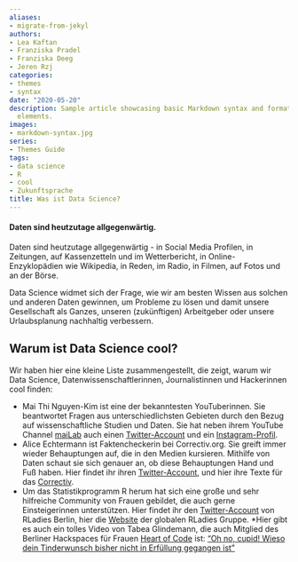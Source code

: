 ```yaml
---
aliases:
- migrate-from-jekyl
authors:
- Lea Kaftan
- Franziska Pradel
- Franziska Deeg
- Jeren Rzj
categories:
- themes
- syntax
date: "2020-05-20"
description: Sample article showcasing basic Markdown syntax and formatting for HTML
  elements.
images:
- markdown-syntax.jpg
series:
- Themes Guide
tags:
- data science
- R
- cool
- Zukunftsprache
title: Was ist Data Science?
---
```



#### Daten sind heutzutage allgegenwärtig.

<!--more-->
Daten sind heutzutage allgegenwärtig - in Social Media Profilen, in Zeitungen, auf Kassenzetteln und im Wetterbericht, in Online-Enzyklopädien wie Wikipedia, in Reden, im Radio, in Filmen, auf Fotos und an der Börse. 

Data Science widmet sich der Frage, wie wir am besten Wissen aus solchen und anderen Daten gewinnen, um Probleme zu lösen und damit unsere Gesellschaft als Ganzes, unseren (zukünftigen) Arbeitgeber oder unsere Urlaubsplanung nachhaltig verbessern. 

## Warum ist Data Science cool?

Wir haben hier eine kleine Liste zusammengestellt, die zeigt, warum wir Data Science, Datenwissenschaftlerinnen, Journalistinnen und Hackerinnen cool finden:

* Mai Thi Nguyen-Kim ist eine der bekanntesten YouTuberinnen. Sie beantwortet Fragen aus unterschiedlichsten Gebieten durch den Bezug auf wissenschaftliche Studien und Daten. Sie hat neben ihrem YouTube Channel [maiLab](https://www.youtube.com/channel/UCyHDQ5C6z1NDmJ4g6SerW8g) auch einen [Twitter-Account](https://twitter.com/maithi_nk) und ein [Instagram-Profil](https://www.instagram.com/maithink/?hl=de). 
* Alice Echtermann ist Faktencheckerin bei Correctiv.org. Sie greift immer wieder Behauptungen auf, die in den Medien kursieren. Mithilfe von Daten schaut sie sich genauer an, ob diese Behauptungen Hand und Fuß haben. Hier findet ihr ihren [Twitter-Account](https://twitter.com/echt_alice), und hier ihre Texte für das [Correctiv](https://twitter.com/echt_alice). 
* Um das Statistikprogramm R herum hat sich eine große und sehr hilfreiche Community von Frauen gebildet, die auch gerne Einsteigerinnen unterstützen. Hier findet ihr den [Twitter-Account](https://twitter.com/rladiesberlin?lang=de) von RLadies Berlin, hier die [Website](https://rladies.org/) der globalen RLadies Gruppe.
*Hier gibt es auch ein tolles Video von Tabea Glindemann, die auch Mitglied des Berliner Hackspaces für Frauen [Heart of Code](http://heartofcode.org/) ist:
[“Oh no, cupid! Wieso dein Tinderwunsch bisher nicht in Erfüllung gegangen ist”](https://youtu.be/YTszyCtVVWg) 

